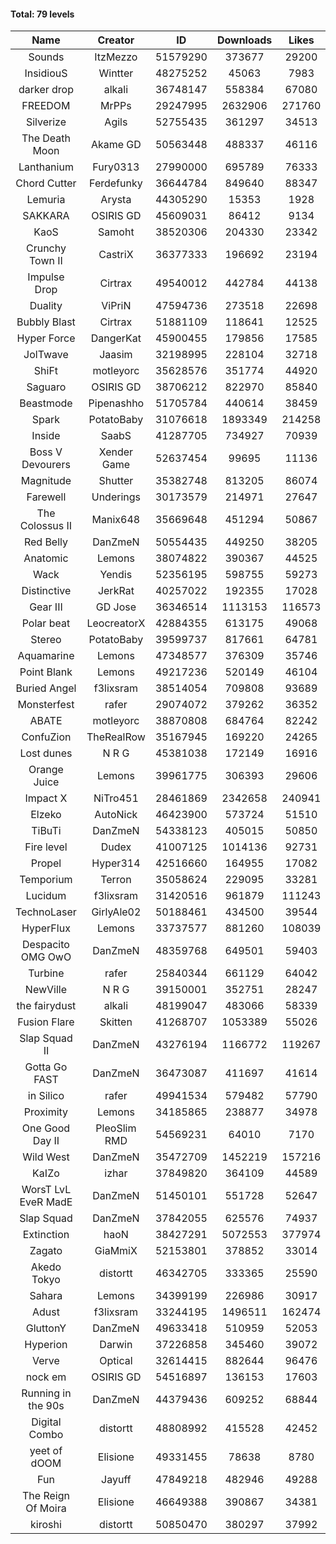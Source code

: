#### Total: 79 levels

| Name | Creator | ID | Downloads | Likes |
|:---:|:---:|:---:|:---:|:---:|
| Sounds | ItzMezzo | 51579290 | 373677 | 29200
| InsidiouS | Wintter | 48275252 | 45063 | 7983
| darker drop | alkali | 36748147 | 558384 | 67080
| FREEDOM | MrPPs | 29247995 | 2632906 | 271760
| Silverize | Agils | 52755435 | 361297 | 34513
| The Death Moon | Akame GD | 50563448 | 488337 | 46116
| Lanthanium | Fury0313 | 27990000 | 695789 | 76333
| Chord Cutter | Ferdefunky | 36644784 | 849640 | 88347
| Lemuria | Arysta | 44305290 | 15353 | 1928
| SAKKARA | OSIRIS GD | 45609031 | 86412 | 9134
| KaoS | Samoht | 38520306 | 204330 | 23342
| Crunchy Town II | CastriX | 36377333 | 196692 | 23194
| Impulse Drop  | Cirtrax | 49540012 | 442784 | 44138
| Duality | ViPriN | 47594736 | 273518 | 22698
| Bubbly Blast | Cirtrax | 51881109 | 118641 | 12525
| Hyper Force | DangerKat | 45900455 | 179856 | 17585
| JolTwave | Jaasim | 32198995 | 228104 | 32718
| ShiFt | motleyorc | 35628576 | 351774 | 44920
| Saguaro | OSIRIS GD | 38706212 | 822970 | 85840
| Beastmode | Pipenashho | 51705784 | 440614 | 38459
| Spark | PotatoBaby | 31076618 | 1893349 | 214258
| Inside | SaabS | 41287705 | 734927 | 70939
| Boss V Devourers | Xender Game | 52637454 | 99695 | 11136
| Magnitude | Shutter | 35382748 | 813205 | 86074
| Farewell | Underings | 30173579 | 214971 | 27647
| The Colossus II | Manix648 | 35669648 | 451294 | 50867
| Red Belly | DanZmeN | 50554435 | 449250 | 38205
| Anatomic | Lemons | 38074822 | 390367 | 44525
| Wack | Yendis | 52356195 | 598755 | 59273
| Distinctive | JerkRat | 40257022 | 192355 | 17028
| Gear III | GD Jose | 36346514 | 1113153 | 116573
| Polar beat | LeocreatorX | 42884355 | 613175 | 49068
| Stereo | PotatoBaby | 39599737 | 817661 | 64781
| Aquamarine | Lemons | 47348577 | 376309 | 35746
| Point Blank | Lemons | 49217236 | 520149 | 46104
| Buried Angel | f3lixsram | 38514054 | 709808 | 93689
| Monsterfest | rafer | 29074072 | 379262 | 36352
| ABATE | motleyorc | 38870808 | 684764 | 82242
| ConfuZion | TheRealRow | 35167945 | 169220 | 24265
| Lost dunes | N R G | 45381038 | 172149 | 16916
| Orange Juice | Lemons | 39961775 | 306393 | 29606
| Impact X | NiTro451 | 28461869 | 2342658 | 240941
| Elzeko | AutoNick | 46423900 | 573724 | 51510
| TiBuTi | DanZmeN | 54338123 | 405015 | 50850
| Fire level | Dudex | 41007125 | 1014136 | 92731
| Propel | Hyper314 | 42516660 | 164955 | 17082
| Temporium | Terron | 35058624 | 229095 | 33281
| Lucidum | f3lixsram | 31420516 | 961879 | 111243
| TechnoLaser | GirlyAle02 | 50188461 | 434500 | 39544
| HyperFlux | Lemons | 33737577 | 881260 | 108039
| Despacito OMG OwO | DanZmeN | 48359768 | 649501 | 59403
| Turbine | rafer | 25840344 | 661129 | 64042
| NewVille | N R G | 39150001 | 352751 | 28247
| the fairydust | alkali | 48199047 | 483066 | 58339
| Fusion Flare | Skitten | 41268707 | 1053389 | 55026
| Slap Squad II | DanZmeN | 43276194 | 1166772 | 119267
| Gotta Go FAST | DanZmeN | 36473087 | 411697 | 41614
| in Silico | rafer | 49941534 | 579482 | 57790
| Proximity | Lemons | 34185865 | 238877 | 34978
| One Good Day II | PleoSlim RMD | 54569231 | 64010 | 7170
| Wild West | DanZmeN | 35472709 | 1452219 | 157216
| KaIZo | izhar | 37849820 | 364109 | 44589
| WorsT LvL EveR MadE | DanZmeN | 51450101 | 551728 | 52647
| Slap Squad | DanZmeN | 37842055 | 625576 | 74937
| Extinction | haoN | 38427291 | 5072553 | 377974
| Zagato | GiaMmiX | 52153801 | 378852 | 33014
| Akedo Tokyo | distortt | 46342705 | 333365 | 25590
| Sahara | Lemons | 34399199 | 226986 | 30917
| Adust | f3lixsram | 33244195 | 1496511 | 162474
| GluttonY | DanZmeN | 49633418 | 510959 | 52053
| Hyperion | Darwin | 37226858 | 345460 | 39072
| Verve | Optical | 32614415 | 882644 | 96476
| nock em | OSIRIS GD | 54516897 | 136153 | 17603
| Running in the 90s | DanZmeN | 44379436 | 609252 | 68844
| Digital Combo | distortt | 48808992 | 415528 | 42452
| yeet of dOOM | Elisione | 49331455 | 78638 | 8780
| Fun | Jayuff | 47849218 | 482946 | 49288
| The Reign Of Moira | Elisione | 46649388 | 390867 | 34381
| kiroshi | distortt | 50850470 | 380297 | 37992
